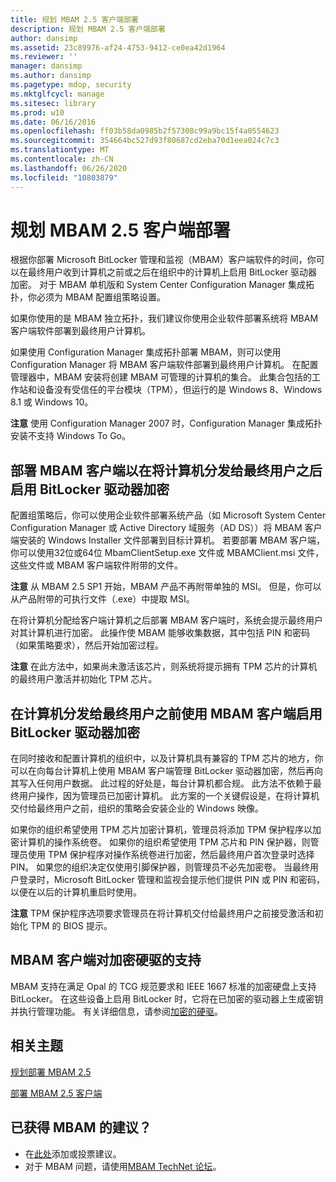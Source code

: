 ```yaml
---
title: 规划 MBAM 2.5 客户端部署
description: 规划 MBAM 2.5 客户端部署
author: dansimp
ms.assetid: 23c89976-af24-4753-9412-ce0ea42d1964
ms.reviewer: ''
manager: dansimp
ms.author: dansimp
ms.pagetype: mdop, security
ms.mktglfcycl: manage
ms.sitesec: library
ms.prod: w10
ms.date: 06/16/2016
ms.openlocfilehash: ff03b58da0985b2f57308c99a9bc15f4a0554623
ms.sourcegitcommit: 354664bc527d93f80687cd2eba70d1eea024c7c3
ms.translationtype: MT
ms.contentlocale: zh-CN
ms.lasthandoff: 06/26/2020
ms.locfileid: "10803879"
---
```

# 规划 MBAM 2.5 客户端部署


根据你部署 Microsoft BitLocker 管理和监视（MBAM）客户端软件的时间，你可以在最终用户收到计算机之前或之后在组织中的计算机上启用 BitLocker 驱动器加密。 对于 MBAM 单机版和 System Center Configuration Manager 集成拓扑，你必须为 MBAM 配置组策略设置。

如果你使用的是 MBAM 独立拓扑，我们建议你使用企业软件部署系统将 MBAM 客户端软件部署到最终用户计算机。

如果使用 Configuration Manager 集成拓扑部署 MBAM，则可以使用 Configuration Manager 将 MBAM 客户端软件部署到最终用户计算机。 在配置管理器中，MBAM 安装将创建 MBAM 可管理的计算机的集合。 此集合包括的工作站和设备没有受信任的平台模块（TPM），但运行的是 Windows 8、Windows 8.1 或 Windows 10。

**注意** 使用 Configuration Manager 2007 时，Configuration Manager 集成拓扑安装不支持 Windows To Go。

 

## 部署 MBAM 客户端以在将计算机分发给最终用户之后启用 BitLocker 驱动器加密


配置组策略后，你可以使用企业软件部署系统产品（如 Microsoft System Center Configuration Manager 或 Active Directory 域服务（AD DS））将 MBAM 客户端安装的 Windows Installer 文件部署到目标计算机。 若要部署 MBAM 客户端，你可以使用32位或64位 MbamClientSetup.exe 文件或 MBAMClient.msi 文件，这些文件或 MBAM 客户端软件附带的文件。

**注意** 从 MBAM 2.5 SP1 开始，MBAM 产品不再附带单独的 MSI。 但是，你可以从产品附带的可执行文件（.exe）中提取 MSI。

 

在将计算机分配给客户端计算机之后部署 MBAM 客户端时，系统会提示最终用户对其计算机进行加密。 此操作使 MBAM 能够收集数据，其中包括 PIN 和密码（如果策略要求），然后开始加密过程。

**注意** 在此方法中，如果尚未激活该芯片，则系统将提示拥有 TPM 芯片的计算机的最终用户激活并初始化 TPM 芯片。

 

## 在计算机分发给最终用户之前使用 MBAM 客户端启用 BitLocker 驱动器加密


在同时接收和配置计算机的组织中，以及计算机具有兼容的 TPM 芯片的地方，你可以在向每台计算机上使用 MBAM 客户端管理 BitLocker 驱动器加密，然后再向其写入任何用户数据。 此过程的好处是，每台计算机都合规。 此方法不依赖于最终用户操作，因为管理员已加密计算机。 此方案的一个关键假设是，在将计算机交付给最终用户之前，组织的策略会安装企业的 Windows 映像。

如果你的组织希望使用 TPM 芯片加密计算机，管理员将添加 TPM 保护程序以加密计算机的操作系统卷。 如果你的组织希望使用 TPM 芯片和 PIN 保护器，则管理员使用 TPM 保护程序对操作系统卷进行加密，然后最终用户首次登录时选择 PIN。 如果您的组织决定仅使用引脚保护器，则管理员不必先加密卷。 当最终用户登录时，Microsoft BitLocker 管理和监视会提示他们提供 PIN 或 PIN 和密码，以便在以后的计算机重启时使用。

**注意** TPM 保护程序选项要求管理员在将计算机交付给最终用户之前接受激活和初始化 TPM 的 BIOS 提示。

 

## MBAM 客户端对加密硬驱的支持


MBAM 支持在满足 Opal 的 TCG 规范要求和 IEEE 1667 标准的加密硬盘上支持 BitLocker。 在这些设备上启用 BitLocker 时，它将在已加密的驱动器上生成密钥并执行管理功能。 有关详细信息，请参阅[加密的硬驱](https://technet.microsoft.com/library/hh831627.aspx)。


## 相关主题


[规划部署 MBAM 2.5](planning-to-deploy-mbam-25.md)

[部署 MBAM 2.5 客户端](deploying-the-mbam-25-client.md)

 

 
## 已获得 MBAM 的建议？
- 在[此处](http://mbam.uservoice.com/forums/268571-microsoft-bitlocker-administration-and-monitoring)添加或投票建议。 
- 对于 MBAM 问题，请使用[MBAM TechNet 论坛](https://social.technet.microsoft.com/Forums/home?forum=mdopmbam)。




